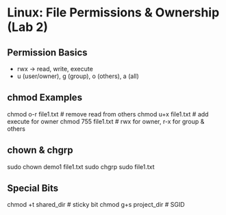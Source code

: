 # Linux: File Permissions & Ownership (Lab 2)

## Permission Basics
- rwx → read, write, execute
- u (user/owner), g (group), o (others), a (all)

## chmod Examples
chmod o-r file1.txt      # remove read from others
chmod u+x file1.txt      # add execute for owner
chmod 755 file1.txt      # rwx for owner, r-x for group & others

## chown & chgrp
sudo chown demo1 file1.txt
sudo chgrp sudo file1.txt

## Special Bits
chmod +t shared_dir      # sticky bit
chmod g+s project_dir    # SGID

